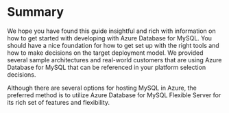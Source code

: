# Summary

We hope you have found this guide insightful and rich with information on how to get started with developing with Azure Database for MySQL.  You should have a nice foundation for how to get set up with the right tools and how to make decisions on the target deployment model.  We provided several sample architectures and real-world customers that are using Azure Database for MySQL that can be referenced in your platform selection decisions.

Although there are several options for hosting MySQL in Azure, the preferred method is to utilize Azure Database for MySQL Flexible Server for its rich set of features and flexibility.
